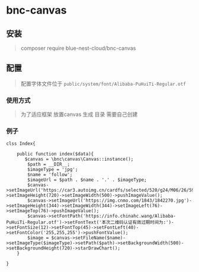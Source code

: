 # bnc-canvas

## 安装

> composer require blue-nest-cloud/bnc-canvas

## 配置

> 配置字体文件位于 `public/system/font/Alibaba-PuHuiTi-Regular.otf`

### 使用方式

> 为了适应框架 放置canvas 生成 目录 需要自己创建

### 例子
```
clss Index{
    
    public function index($data){
       $canvas = \bnc\canvas\Canvas::instance();
        $path = __DIR__;
        $imageType = 'jpg';
        $name = 'follow';
        $imageUrl = $path . $name . '.' . $imageType;
        $canvas->setImageUrl('https://car3.autoimg.cn/cardfs/selected/520/g24/M06/26/59/520x390_0_q95_autohomecar__ChwFjmB2xPuAKUbhAARK65kPon0502.jpg')->setImageHeight(720)->setImageWidth(500)->pushImageValue();
        $canvas->setImageUrl('https://img.cnmo.com/1843/1842270.jpg')->setImageHeight(344)->setImageWidth(344)->setImageLeft(76)->setImageTop(76)->pushImageValue();
        $canvas->setFontPath('https://info.chinahc.wang/Alibaba-PuHuiTi-Regular.otf')->setFontText('本次二维码认证有效过期时间为:')->setFontSize(12)->setFontTop(45)->setFontLeft(40)->setFontColor('255,255,255')->pushFontValue();
        $image = $canvas->setFileName($name)->setImageType($imageType)->setPath($path)->setBackgroundWidth(500)->setBackgroundHeight(720)->starDrawChart();
    }
 
}
